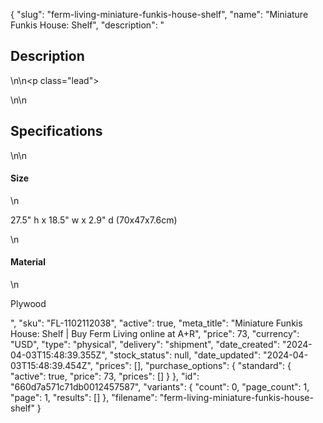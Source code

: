 {
  "slug": "ferm-living-miniature-funkis-house-shelf",
  "name": "Miniature Funkis House: Shelf",
  "description": "<h2>Description</h2>\n<!-- split -->\n<p class=\"lead\"> </p>\n<!-- split -->\n<h2>Specifications</h2>\n<!-- split -->\n<h4>Size</h4>\n<p>27.5\" h x 18.5\" w x 2.9\" d (70x47x7.6cm)</p>\n<h4>Material</h4>\n<p>Plywood</p>",
  "sku": "FL-1102112038",
  "active": true,
  "meta_title": "Miniature Funkis House: Shelf | Buy Ferm Living online at A+R",
  "price": 73,
  "currency": "USD",
  "type": "physical",
  "delivery": "shipment",
  "date_created": "2024-04-03T15:48:39.355Z",
  "stock_status": null,
  "date_updated": "2024-04-03T15:48:39.454Z",
  "prices": [],
  "purchase_options": {
    "standard": {
      "active": true,
      "price": 73,
      "prices": []
    }
  },
  "id": "660d7a571c71db0012457587",
  "variants": {
    "count": 0,
    "page_count": 1,
    "page": 1,
    "results": []
  },
  "filename": "ferm-living-miniature-funkis-house-shelf"
}